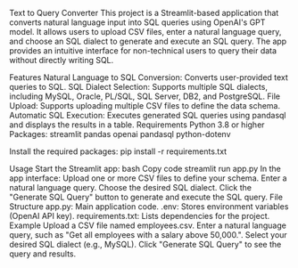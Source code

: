 Text to Query Converter
This project is a Streamlit-based application that converts natural language input into SQL queries using OpenAI's GPT model. It allows users to upload CSV files, enter a natural language query, and choose an SQL dialect to generate and execute an SQL query. The app provides an intuitive interface for non-technical users to query their data without directly writing SQL.

Features
Natural Language to SQL Conversion: Converts user-provided text queries to SQL.
SQL Dialect Selection: Supports multiple SQL dialects, including MySQL, Oracle, PL/SQL, SQL Server, DB2, and PostgreSQL.
File Upload: Supports uploading multiple CSV files to define the data schema.
Automatic SQL Execution: Executes generated SQL queries using pandasql and displays the results in a table.
Requirements
Python 3.8 or higher
Packages:
streamlit
pandas
openai
pandasql
python-dotenv

Install the required packages:
pip install -r requirements.txt

Usage
Start the Streamlit app:
bash
Copy code
streamlit run app.py
In the app interface:
Upload one or more CSV files to define your schema.
Enter a natural language query.
Choose the desired SQL dialect.
Click the "Generate SQL Query" button to generate and execute the SQL query.
File Structure
app.py: Main application code.
.env: Stores environment variables (OpenAI API key).
requirements.txt: Lists dependencies for the project.
Example
Upload a CSV file named employees.csv.
Enter a natural language query, such as "Get all employees with a salary above 50,000.".
Select your desired SQL dialect (e.g., MySQL).
Click "Generate SQL Query" to see the query and results.

